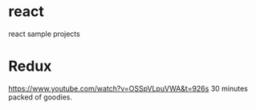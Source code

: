 # react
react sample projects

# Redux
https://www.youtube.com/watch?v=OSSpVLpuVWA&t=926s
30 minutes packed of goodies.
